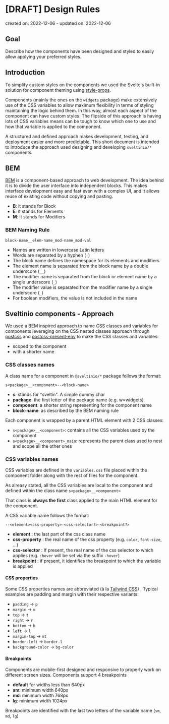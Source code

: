 # [DRAFT] Design Rules

created on: 2022-12-06 - updated on: 2022-12-06

## Goal

Describe how the components have been designed and styled to easily allow applying your preferred styles.

## Introduction

To simplify custom styles on the components we used the Svelte's built-in solution for component theming using [style-props].

Components (mainly the ones on the `widgets` package) make extensively use of the CSS variables to allow maximum flexibility in terms of styling maintaining the logic behind them. In this way, almost each aspect of the component can have custom styles. The flipside of this approach is having lots of CSS variables means can be tough to know which one to use and how that variable is applied to the component.

A structured and defined approach makes development, testing, and deployment easier and more predictable. This short document is intended to introduce the approach used designing and developing `sveltinio/*` components.

## BEM

[BEM] is a component-based approach to web development. The idea behind it is to divide the user interface into independent blocks. This makes interface development easy and fast even with a complex UI, and it allows reuse of existing code without copying and pasting.

- **B**: it stands for Block
- **E**: it stands for Elements
- **M**: it stands for Modifiers

### BEM Naming Rule

`block-name__elem-name_mod-name_mod-val`

- Names are written in lowercase Latin letters
- Words are separated by a hyphen (`-`)
- The block name defines the namespace for its elements and modifiers
- The element name is separated from the block name by a double underscore (`__`)
- The modifier name is separated from the block or element name by a single underscore (`_`)
- The modifier value is separated from the modifier name by a single underscore (`_`)
- For boolean modifiers, the value is not included in the name

## Sveltinio components - Approach

We used a BEM inspired approach to name CSS classes and variables for components leveraging on the CSS nested classes approach through [postcss] and [postcss-present-env] to make the CSS classes and variables:

- scoped to the component
- with a shorter name

### CSS classes names

A class name for a component in `@sveltinio/*` package follows the format:

`s<package>__<component>--<block-name>`

- **s**: stands for "sveltin". A simple dummy char
- **package**: the first letter of the package name (e.g. w=widgets)
- **component**: a shorter string representing for the component name
- **block-name**: as described by the BEM naming rule

Each component is wrapped by a parent HTML element with 2 CSS classes:

- `s<package>__<component>`: contains all the CSS variables used by the component
- `s<package>__<component>_main`: represents the parent class used to nest and scope all the other ones

### CSS variables names

CSS variables are defined in the `variables.css` file placed within the component folder along with the rest of files for the component.

As alreasy stated, all the CSS variables are local to the component and defined within the class name `s<package>__<component>`

That class is **always the first** class applied to the main HTML element for the component.

A CSS variable name follows the format:

`--<element><css-property>-<css-selector?>-<breakpoint?>`

- **element** : the last part of the css class name
- **css-property** : the real name of the css property (e.g. `color`, `font-size`, ...)
- **css-selector** : If present, the real name of the css selector to which applies (e.g. `:hover` will be set via the suffix `-hover`)
- **breakpoint** : if present, it identifies the breakpoint to which the variable is applied

#### CSS properties

Some CSS properties names are abbreviated (à la [Tailwind CSS]) . Typical examples are padding and margin with their respective variants:

- `padding` -> `p`
- `margin` -> `m`
- `top` -> `t`
- `right` -> `r`
- `bottom` -> `b`
- `left` -> `l`
- `margin-top` -> `mt`
- `border-left` -> `border-l`
- `background-color` -> `bg-color`

#### Breakpoints

Components are mobile-first designed and responsive to properly work on different screen sizes.
Components support 4 breakpoints

- **default** for widths less than 640px
- **sm**: minimum width 640px
- **md**: minimum width 768px
- **lg**: minimum width 1024px

Breakpoints are identified with the last two letters of the variable name (`sm`, `md`, `lg`)

<!-- Resources -->
[style-props]: https://svelte.dev/docs#template-syntax-component-directives---style-props
[BEM]: https://en.bem.info/methodology/naming-convention/
[postcss]: https://postcss.org/
[postcss-present-env]: https://github.com/csstools/postcss-plugins/tree/main/plugin-packs/postcss-preset-env
[Tailwind CSS]: https://tailwindcss.com
